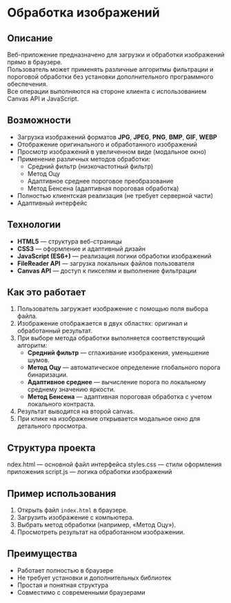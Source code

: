 # Обработка изображений

## Описание

Веб-приложение предназначено для загрузки и обработки изображений прямо в браузере.  
Пользователь может применять различные алгоритмы фильтрации и пороговой обработки без установки дополнительного программного обеспечения.  
Все операции выполняются на стороне клиента с использованием Canvas API и JavaScript.

## Возможности

- Загрузка изображений форматов **JPG**, **JPEG**, **PNG**, **BMP**, **GIF**, **WEBP**
- Отображение оригинального и обработанного изображений
- Просмотр изображений в увеличенном виде (модальное окно)
- Применение различных методов обработки:
  - Средний фильтр (низкочастотный фильтр)
  - Метод Оцу
  - Адаптивное среднее пороговое преобразование
  - Метод Бенсена (адаптивная пороговая обработка)
- Полностью клиентская реализация (не требует серверной части)
- Адаптивный интерфейс

## Технологии

- **HTML5** — структура веб-страницы  
- **CSS3** — оформление и адаптивный дизайн  
- **JavaScript (ES6+)** — реализация логики обработки изображений  
- **FileReader API** — загрузка локальных файлов пользователя  
- **Canvas API** — доступ к пикселям и выполнение фильтрации  

## Как это работает

1. Пользователь загружает изображение с помощью поля выбора файла.  
2. Изображение отображается в двух областях: оригинал и обработанный результат.  
3. При выборе метода обработки выполняется соответствующий алгоритм:  
   - **Средний фильтр** — сглаживание изображения, уменьшение шумов.  
   - **Метод Оцу** — автоматическое определение глобального порога бинаризации.  
   - **Адаптивное среднее** — вычисление порога по локальному среднему значению яркости.  
   - **Метод Бенсена** — адаптивная пороговая обработка с учетом локального контраста.  
4. Результат выводится на второй canvas.  
5. При клике на изображение открывается модальное окно для детального просмотра.  

## Структура проекта

ndex.html — основной файл интерфейса
styles.css — стили оформления приложения
script.js — логика обработки изображений

## Пример использования

1. Открыть файл `index.html` в браузере.  
2. Загрузить изображение с компьютера.  
3. Выбрать метод обработки (например, «Метод Оцу»).  
4. Просмотреть результат на обработанном изображении.  

## Преимущества

- Работает полностью в браузере  
- Не требует установки и дополнительных библиотек  
- Простая и понятная структура  
- Совместимо с современными браузерами  

